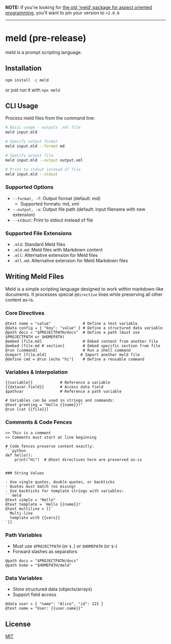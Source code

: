 **NOTE:** If you're looking for [the old 'meld' package for aspect oriented programming](https://www.npmjs.com/package/meld/v/1.3.2), you'll want to pin your version to `<2.0.0`

---

# meld (pre-release)

meld is a prompt scripting language.

## Installation

```bash
npm install -g meld
```

or just run it with `npx meld`

## CLI Usage

Process meld files from the command line:

```bash
# Basic usage - outputs .xml file
meld input.mld

# Specify output format
meld input.mld --format md

# Specify output file
meld input.mld --output output.xml

# Print to stdout instead of file
meld input.mld --stdout
```

### Supported Options

- `--format, -f`: Output format (default: md)
  - Supported formats: md, xml
- `--output, -o`: Output file path (default: input filename with new extension)
- `--stdout`: Print to stdout instead of file

### Supported File Extensions

- `.mld`: Standard Meld files
- `.mld.md`: Meld files with Markdown content
- `.mll`: Alternative extension for Meld files
- `.mll.md`: Alternative extension for Meld Markdown files

## Writing Meld Files

Meld is a simple scripting language designed to work within markdown-like documents. It processes special `@directive` lines while preserving all other content as-is.

### Core Directives

```meld
@text name = "value"              # Define a text variable
@data config = { "key": "value" } # Define a structured data variable
@path docs = "$PROJECTPATH/docs"  # Define a path (must use $PROJECTPATH or $HOMEPATH)
@embed [file.md]                  # Embed content from another file
@embed [file.md # section]        # Embed specific section from file
@run [command]                    # Run a shell command
@import [file.mld]               # Import another meld file
@define cmd = @run [echo "hi"]    # Define a reusable command
```

### Variables & Interpolation

```meld
{{variable}}            # Reference a variable
{{datavar.field}}       # Access data field
$pathvar                # Reference a path variable

# Variables can be used in strings and commands:
@text greeting = "Hello {{name}}!"
@run [cat {{file}}]
```

### Comments & Code Fences

```meld
>> This is a comment
>> Comments must start at line beginning

# Code fences preserve content exactly:
```python
def hello():
    print("Hi")  # @text directives here are preserved as-is
```
```

### String Values

- Use single quotes, double quotes, or backticks
- Quotes must match (no mixing)
- Use backticks for template strings with variables:
```meld
@text simple = "Hello"
@text template = `Hello {{name}}!`
@text multiline = [[`
  Multi-line
  template with {{vars}}
`]]
```

### Path Variables

- Must use `$PROJECTPATH` (or `$.`) or `$HOMEPATH` (or `$~`)
- Forward slashes as separators
```meld
@path docs = "$PROJECTPATH/docs"
@path home = "$HOMEPATH/meld"
```

### Data Variables

- Store structured data (objects/arrays)
- Support field access
```meld
@data user = { "name": "Alice", "id": 123 }
@text name = "User: {{user.name}}"
```

## License

[MIT](LICENSE)